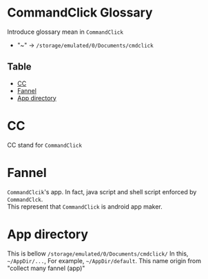 # CommandClick Glossary

Introduce glossary mean in `CommandClick`

- "~" -> `/storage/emulated/0/Documents/cmdclick`


Table
-----------------
* [CC](#cc)
* [Fannel](#fannel)
* [App directory](#app-directory)

# CC

CC stand for `CommandClick`

# Fannel

`CommandClcik`'s app.
In fact, java script and shell script enforced by `CommandClck`.  
This represent that `CommandClick` is android app maker. 


# App directory

This is bellow `/storage/emulated/0/Documents/cmdclick/`
In this, `~/AppDir/...`, For example, `~/AppDir/default`.
This name origin from "collect many fannel (app)"

